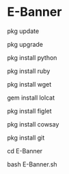 # E-Banner

pkg update

pkg upgrade

pkg install python 

pkg install ruby

pkg install wget

gem install lolcat

pkg install figlet

pkg install cowsay

pkg install git

cd E-Banner

bash E-Banner.sh
